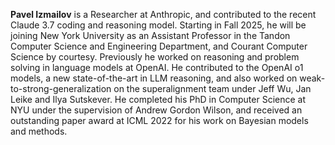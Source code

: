 **Pavel Izmailov** is a Researcher at Anthropic, and contributed to the recent Claude 3.7 coding and reasoning model. Starting in Fall 2025, he will be joining New York University as an Assistant Professor in the Tandon Computer Science and Engineering Department, and Courant Computer Science by courtesy. Previously he worked on reasoning and problem solving in language models at OpenAI. He contributed to the OpenAI o1 models, a new state-of-the-art in LLM reasoning, and also worked on weak-to-strong-generalization on the superalignment team under Jeff Wu, Jan Leike and Ilya Sutskever. He completed his PhD in Computer Science at NYU under the supervision of Andrew Gordon Wilson, and received an outstanding paper award at ICML 2022 for his work on Bayesian models and methods.